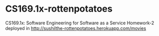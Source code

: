 CS169.1x-rottenpotatoes
=======================


CS169.1x: Software Engineering for Software as a Service Homework-2 deployed in http://sushilthe-rottenpotatoes.herokuapp.com/movies
